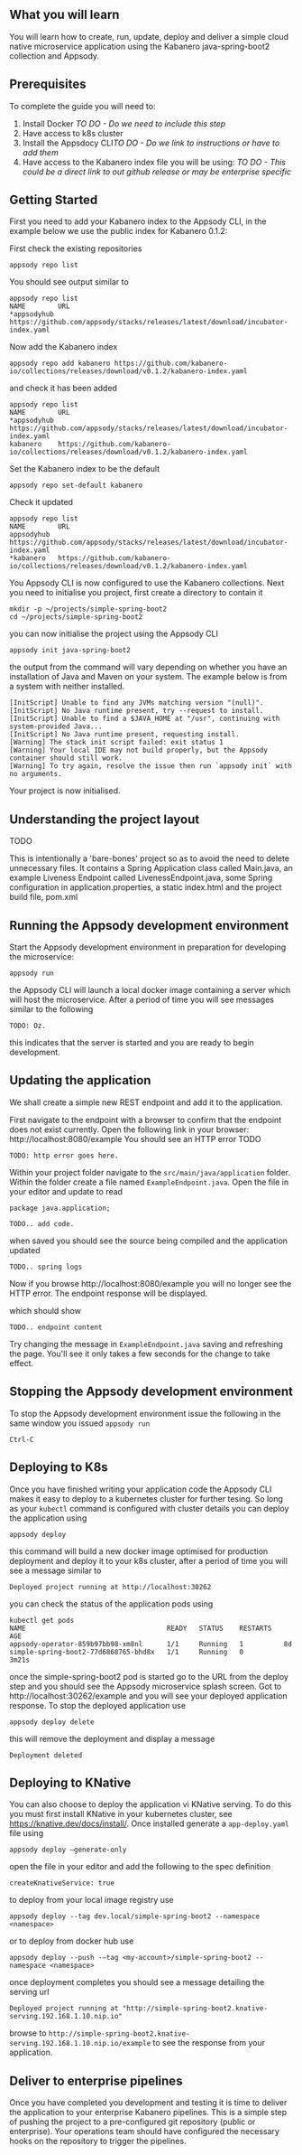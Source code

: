 ## What you will learn

You will learn how to create, run, update, deploy and deliver a simple cloud native microservice application using the Kabanero java-spring-boot2 collection and Appsody.

## Prerequisites

To complete the guide you will need to:

1. Install Docker *TO DO - Do we need to include this step*
2. Have access to k8s cluster
3. Install the Appsdocy CLI*TO DO - Do we link to instructions or have to add them*
4. Have access to the Kabanero index file you will be using: *TO DO - This could be a direct link to out github release or may be enterprise specific*

## Getting Started

First you need to add your Kabanero index to the Appsody CLI, in the example below we use the public index for Kabanero 0.1.2:

First check the existing repositories

```
appsody repo list
```
You should see output similar to

```
appsody repo list
NAME        URL
*appsodyhub https://github.com/appsody/stacks/releases/latest/download/incubator-index.yaml
```

Now add the Kabanero index

```
appsody repo add kabanero https://github.com/kabanero-io/collections/releases/download/v0.1.2/kabanero-index.yaml
```
and check it has been added

```
appsody repo list
NAME        URL
*appsodyhub https://github.com/appsody/stacks/releases/latest/download/incubator-index.yaml
kabanero    https://github.com/kabanero-io/collections/releases/download/v0.1.2/kabanero-index.yaml
```

Set the Kabanero index to be the default

```
appsody repo set-default kabanero
```

Check it updated

```
appsody repo list
NAME        URL
appsodyhub  https://github.com/appsody/stacks/releases/latest/download/incubator-index.yaml
*kabanero   https://github.com/kabanero-io/collections/releases/download/v0.1.2/kabanero-index.yaml
```

You Appsody CLI is now configured to use the Kabanero collections.
Next you need to initialise you project, first create a directory to contain it

```
mkdir -p ~/projects/simple-spring-boot2
cd ~/projects/simple-spring-boot2
```

you can now initialise the project using the Appsody CLI

```
appsody init java-spring-boot2
```

the output from the command will vary depending on whether you have an installation of Java and Maven on your system. The example below is from a system with neither installed.

```
[InitScript] Unable to find any JVMs matching version "(null)".
[InitScript] No Java runtime present, try --request to install.
[InitScript] Unable to find a $JAVA_HOME at "/usr", continuing with system-provided Java...
[InitScript] No Java runtime present, requesting install.
[Warning] The stack init script failed: exit status 1
[Warning] Your local IDE may not build properly, but the Appsody container should still work.
[Warning] To try again, resolve the issue then run `appsody init` with no arguments.
```
Your project is now initialised.

## Understanding the project layout

TODO
<Screenshot>

This is intentionally a 'bare-bones' project so as to avoid the need to delete unnecessary files. It contains a
Spring Application class called Main.java, an example Liveness Endpoint called LivenessEndpoint.java, some Spring 
configuration in application.properties, a static index.html and the project build file, pom.xml

## Running the Appsody development environment

Start the Appsody development environment in preparation for developing the microservice:

```
appsody run
```

the Appsody CLI will launch a local docker image containing a server which will host the microservice. After a period of time you will see messages similar to the following

```
TODO: Oz.
```

this indicates that the server is started and you are ready to begin development.

## Updating the application

We shall create a simple new REST endpoint and add it to the application.

First navigate to the endpoint with a browser to confirm that the endpoint does not exist currently. Open the following link in your browser:
http://localhost:8080/example
You should see an HTTP error TODO

```
TODO: http error goes here. 
```

Within your project folder navigate to the `src/main/java/application` folder. Within the folder create a file named `ExampleEndpoint.java`. Open the file in your editor and update to read

```
package java.application;

TODO.. add code.
```

when saved you should see the source being compiled and the application updated

```
TODO.. spring logs
```

Now if you browse http://localhost:8080/example you will no longer see the HTTP error. The endpoint response will be displayed.

which should show

```
TODO.. endpoint content
```

Try changing the message in `ExampleEndpoint.java` saving and refreshing the page. You'll see it only takes a few seconds for the change to take effect.

## Stopping the Appsody development environment

To stop the Appsody development environment issue the following in the same window you issued `appsody run`
```
Ctrl-C
```

## Deploying to K8s

Once you have finished writing your application code the Appsody CLI makes it easy to deploy to a kubernetes cluster for further tesing. So long as your `kubectl` command is configured with cluster details you can deploy the application using

```
appsody deploy
```

this command will build a new docker image optimised for production deployment and deploy it to your k8s cluster, after a period of time you will see a message similar to

```
Deployed project running at http://localhost:30262
```

you can check the status of the application pods using

```
kubectl get pods
NAME                                   READY   STATUS    RESTARTS   AGE
appsody-operator-859b97bb98-xm8nl      1/1     Running   1          8d
simple-spring-boot2-77d6868765-bhd8x   1/1     Running   0          3m21s
```

once the simple-spring-boot2 pod is started go to the URL from the deploy step and you should see the Appsody microservice splash screen. Got to http://localhost:30262/example and you will see your deployed application response.
To stop the deployed application use

```
appsody deploy delete
```

this will remove the deployment and display a message

```
Deployment deleted
```

## Deploying to KNative

You can also choose to deploy the application vi KNative serving. To do this you must first install KNative in your kubernetes cluster, see https://knative.dev/docs/install/.
Once installed generate a `app-deploy.yaml` file using

```
appsody deploy —generate-only
```

open the file in your editor and add the following to the spec definition

```
createKnativeService: true
```

to deploy from your local image registry use

```
appsody deploy --tag dev.local/simple-spring-boot2 --namespace <namespace>
```

or to deploy from docker hub use

```
appsody deploy --push -—tag <my-account>/simple-spring-boot2 --namespace <namespace>
```

once deployment completes you should see a message detailing the serving url

```
Deployed project running at "http://simple-spring-boot2.knative-serving.192.168.1.10.nip.io"
```

browse to `http://simple-spring-boot2.knative-serving.192.168.1.10.nip.io/example` to see the response from your application.


## Deliver to enterprise pipelines

Once you have completed you development and testing it is time to deliver the application to your enterprise Kabanero pipelines.
This is a simple step of pushing the project to a pre-configured git repository (public or enterprise). Your operations team should have configured the necessary hooks on the repository to trigger the pipelines.

